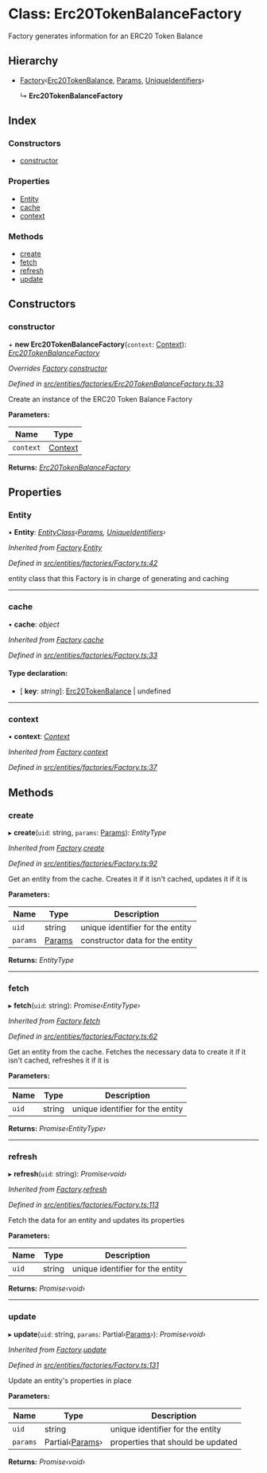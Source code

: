 # Class: Erc20TokenBalanceFactory

Factory generates information for an ERC20 Token Balance

## Hierarchy

* [Factory](entities.factories.factory.md)‹[Erc20TokenBalance](entities.erc20tokenbalance.md), [Params](../interfaces/entities.params-1.md), [UniqueIdentifiers](../interfaces/entities.uniqueidentifiers-7.md)›

  ↳ **Erc20TokenBalanceFactory**

## Index

### Constructors

* [constructor](entities.factories.erc20tokenbalancefactory.md#constructor)

### Properties

* [Entity](entities.factories.erc20tokenbalancefactory.md#entity)
* [cache](entities.factories.erc20tokenbalancefactory.md#cache)
* [context](entities.factories.erc20tokenbalancefactory.md#context)

### Methods

* [create](entities.factories.erc20tokenbalancefactory.md#create)
* [fetch](entities.factories.erc20tokenbalancefactory.md#fetch)
* [refresh](entities.factories.erc20tokenbalancefactory.md#refresh)
* [update](entities.factories.erc20tokenbalancefactory.md#update)

## Constructors

###  constructor

\+ **new Erc20TokenBalanceFactory**(`context`: [Context](_context_.context.md)): *[Erc20TokenBalanceFactory](entities.factories.erc20tokenbalancefactory.md)*

*Overrides [Factory](entities.factories.factory.md).[constructor](entities.factories.factory.md#constructor)*

*Defined in [src/entities/factories/Erc20TokenBalanceFactory.ts:33](https://github.com/PolymathNetwork/polymath-sdk/blob/ce52226/src/entities/factories/Erc20TokenBalanceFactory.ts#L33)*

Create an instance of the ERC20 Token Balance Factory

**Parameters:**

Name | Type |
------ | ------ |
`context` | [Context](_context_.context.md) |

**Returns:** *[Erc20TokenBalanceFactory](entities.factories.erc20tokenbalancefactory.md)*

## Properties

###  Entity

• **Entity**: *[EntityClass](../interfaces/entities.factories.entityclass.md)‹[Params](../interfaces/entities.params-1.md), [UniqueIdentifiers](../interfaces/entities.uniqueidentifiers-7.md)›*

*Inherited from [Factory](entities.factories.factory.md).[Entity](entities.factories.factory.md#entity)*

*Defined in [src/entities/factories/Factory.ts:42](https://github.com/PolymathNetwork/polymath-sdk/blob/ce52226/src/entities/factories/Factory.ts#L42)*

entity class that this Factory is in charge of generating and caching

___

###  cache

• **cache**: *object*

*Inherited from [Factory](entities.factories.factory.md).[cache](entities.factories.factory.md#cache)*

*Defined in [src/entities/factories/Factory.ts:33](https://github.com/PolymathNetwork/polymath-sdk/blob/ce52226/src/entities/factories/Factory.ts#L33)*

#### Type declaration:

* \[ **key**: *string*\]: [Erc20TokenBalance](entities.erc20tokenbalance.md) | undefined

___

###  context

• **context**: *[Context](_context_.context.md)*

*Inherited from [Factory](entities.factories.factory.md).[context](entities.factories.factory.md#context)*

*Defined in [src/entities/factories/Factory.ts:37](https://github.com/PolymathNetwork/polymath-sdk/blob/ce52226/src/entities/factories/Factory.ts#L37)*

## Methods

###  create

▸ **create**(`uid`: string, `params`: [Params](../interfaces/entities.params-1.md)): *EntityType*

*Inherited from [Factory](entities.factories.factory.md).[create](entities.factories.factory.md#create)*

*Defined in [src/entities/factories/Factory.ts:92](https://github.com/PolymathNetwork/polymath-sdk/blob/ce52226/src/entities/factories/Factory.ts#L92)*

Get an entity from the cache. Creates it if it isn't cached, updates it if it is

**Parameters:**

Name | Type | Description |
------ | ------ | ------ |
`uid` | string | unique identifier for the entity |
`params` | [Params](../interfaces/entities.params-1.md) | constructor data for the entity  |

**Returns:** *EntityType*

___

###  fetch

▸ **fetch**(`uid`: string): *Promise‹EntityType›*

*Inherited from [Factory](entities.factories.factory.md).[fetch](entities.factories.factory.md#fetch)*

*Defined in [src/entities/factories/Factory.ts:62](https://github.com/PolymathNetwork/polymath-sdk/blob/ce52226/src/entities/factories/Factory.ts#L62)*

Get an entity from the cache. Fetches the necessary data to create it if it isn't cached, refreshes it if it is

**Parameters:**

Name | Type | Description |
------ | ------ | ------ |
`uid` | string | unique identifier for the entity  |

**Returns:** *Promise‹EntityType›*

___

###  refresh

▸ **refresh**(`uid`: string): *Promise‹void›*

*Inherited from [Factory](entities.factories.factory.md).[refresh](entities.factories.factory.md#refresh)*

*Defined in [src/entities/factories/Factory.ts:113](https://github.com/PolymathNetwork/polymath-sdk/blob/ce52226/src/entities/factories/Factory.ts#L113)*

Fetch the data for an entity and updates its properties

**Parameters:**

Name | Type | Description |
------ | ------ | ------ |
`uid` | string | unique identifier for the entity  |

**Returns:** *Promise‹void›*

___

###  update

▸ **update**(`uid`: string, `params`: Partial‹[Params](../interfaces/entities.params-1.md)›): *Promise‹void›*

*Inherited from [Factory](entities.factories.factory.md).[update](entities.factories.factory.md#update)*

*Defined in [src/entities/factories/Factory.ts:131](https://github.com/PolymathNetwork/polymath-sdk/blob/ce52226/src/entities/factories/Factory.ts#L131)*

Update an entity's properties in place

**Parameters:**

Name | Type | Description |
------ | ------ | ------ |
`uid` | string | unique identifier for the entity |
`params` | Partial‹[Params](../interfaces/entities.params-1.md)› | properties that should be updated  |

**Returns:** *Promise‹void›*
